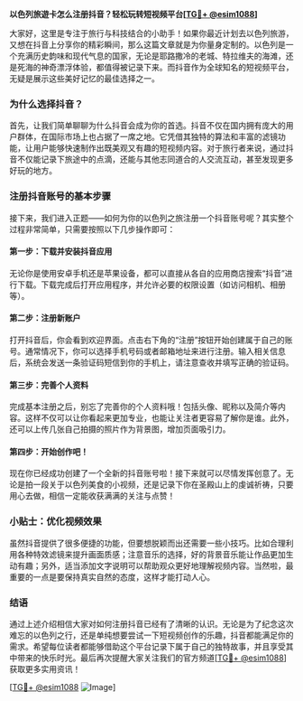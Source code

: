 **以色列旅遊卡怎么注册抖音？轻松玩转短视频平台[[TG💪+ @esim1088](https://t.me/s/esim1088)]**

大家好，这里是专注于旅行与科技结合的小助手！如果你最近计划去以色列旅游，又想在抖音上分享你的精彩瞬间，那么这篇文章就是为你量身定制的。以色列是一个充满历史韵味和现代气息的国家，无论是耶路撒冷的老城、特拉维夫的海滩，还是死海的神奇漂浮体验，都值得被记录下来。而抖音作为全球知名的短视频平台，无疑是展示这些美好记忆的最佳选择之一。

### 为什么选择抖音？

首先，让我们简单聊聊为什么抖音会成为你的首选。抖音不仅在国内拥有庞大的用户群体，在国际市场上也占据了一席之地。它凭借其独特的算法和丰富的滤镜功能，让用户能够快速制作出既美观又有趣的短视频内容。对于旅行者来说，通过抖音不仅能记录下旅途中的点滴，还能与其他志同道合的人交流互动，甚至发现更多好玩的地方。

### 注册抖音账号的基本步骤

接下来，我们进入正题——如何为你的以色列之旅注册一个抖音账号呢？其实整个过程非常简单，只需要按照以下几步操作即可：

#### 第一步：下载并安装抖音应用
无论你是使用安卓手机还是苹果设备，都可以直接从各自的应用商店搜索“抖音”进行下载。下载完成后打开应用程序，并允许必要的权限设置（如访问相机、相册等）。

#### 第二步：注册新账户
打开抖音后，你会看到欢迎界面。点击右下角的“注册”按钮开始创建属于自己的账号。通常情况下，你可以选择手机号码或者邮箱地址来进行注册。输入相关信息后，系统会发送一条验证码短信到你的手机上，请注意查收并填写正确的验证码。

#### 第三步：完善个人资料
完成基本注册之后，别忘了完善你的个人资料哦！包括头像、昵称以及简介等内容。这样不仅可以让你看起来更加专业，也能让关注者更容易了解你是谁。此外，还可以上传几张自己拍摄的照片作为背景图，增加页面吸引力。

#### 第四步：开始创作吧！
现在你已经成功创建了一个全新的抖音账号啦！接下来就可以尽情发挥创意了。无论是拍一段关于以色列美食的小视频，还是记录下你在圣殿山上的虔诚祈祷，只要用心去做，相信一定能收获满满的关注与点赞！

### 小贴士：优化视频效果

虽然抖音提供了很多便捷的功能，但要想脱颖而出还需要一些小技巧。比如合理利用各种特效滤镜来提升画面质感；注意音乐的选择，好的背景音乐能让作品更加生动有趣；另外，适当添加文字说明可以帮助观众更好地理解视频内容。当然啦，最重要的一点是要保持真实自然的态度，这样才能打动人心。

### 结语

通过上述介绍相信大家对如何注册抖音已经有了清晰的认识。无论是为了纪念这次难忘的以色列之行，还是单纯想要尝试一下短视频创作的乐趣，抖音都能满足你的需求。希望每位读者都能够借助这个平台记录下属于自己的独特故事，并且享受其中带来的快乐时光。最后再次提醒大家关注我们的官方频道[[TG💪+ @esim1088](https://t.me/s/esim1088)]获取更多实用资讯！

[[TG💪+ @esim1088](https://t.me/s/esim1088) ![Image](https://i.postimg.cc/4NQfJmqS/Snipaste-2025-05-13-00-14-12.png)]